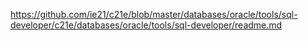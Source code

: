 https://github.com/ie21/c21e/blob/master/databases/oracle/tools/sql-developer/c21e/databases/oracle/tools/sql-developer/readme.md
